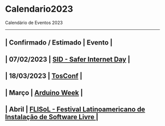 # Calendario2023
Calendário de Eventos 2023

--------
| Confirmado / Estimado |  Evento  |
-
| 07/02/2023 | [SID - Safer Internet Day](https://www.safernet.org.br/site/sid2022/o-que-e/) |
-
| 18/03/2023 | [TosConf](https://tosconf.lhc.net.br/) |
-
|  Março  | [Arduino Week](https://week.arduino.cc/discover) |
-
|  Abril  | [FLISoL - Festival Latinoamericano de Instalação de Software Livre ](https://flisol.info/) |
--------
